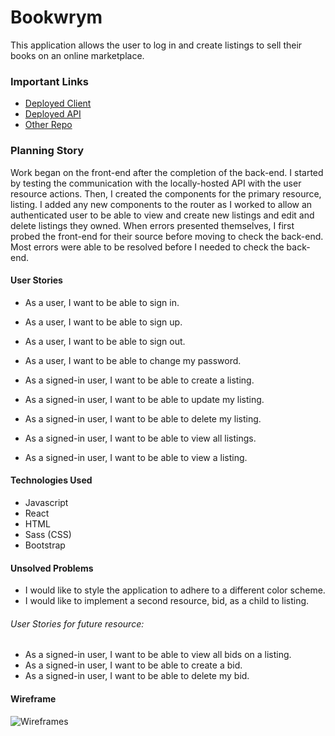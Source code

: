 # Bookwrym
This application allows the user to log in and create listings to sell their books on an online marketplace.

### Important Links
- [Deployed Client](https://ajevans451.github.io/bookwyrm-client/#/)
- [Deployed API](https://bookwyrm.herokuapp.com/)
- [Other Repo](https://github.com/ajevans451/bookwyrm-api)

### Planning Story
Work began on the front-end after the completion of the back-end. I started by testing the communication with the locally-hosted API with the user resource actions. Then, I created the components for the primary resource, listing. I added any new components to the router as I worked to allow an authenticated user to be able to view and create new listings and edit and delete listings they owned. When errors presented themselves, I first probed the front-end for their source before moving to check the back-end. Most errors were able to be resolved before I needed to check the back-end.

#### User Stories
- As a user, I want to be able to sign in.
- As a user, I want to be able to sign up.
- As a user, I want to be able to sign out.
- As a user, I want to be able to change my password.

- As a signed-in user, I want to be able to create a listing.
- As a signed-in user, I want to be able to update my listing.
- As a signed-in user, I want to be able to delete my listing.
- As a signed-in user, I want to be able to view all listings.
- As a signed-in user, I want to be able to view a listing.

#### Technologies Used
- Javascript
- React
- HTML
- Sass (CSS)
- Bootstrap

#### Unsolved Problems
- I would like to style the application to adhere to a different color scheme.
- I would like to implement a second resource, bid, as a child to listing.
###### User Stories for future resource:
- As a signed-in user, I want to be able to view all bids on a listing.
- As a signed-in user, I want to be able to create a bid.
- As a signed-in user, I want to be able to delete my bid.


#### Wireframe
![Wireframes](https://media.git.generalassemb.ly/user/31380/files/40f9cd00-411a-11eb-955c-d03925ddc130)
